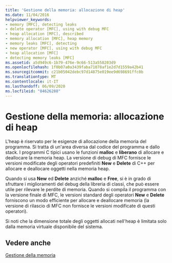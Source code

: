 ```yaml
---
title: 'Gestione della memoria: allocazione di heap'
ms.date: 11/04/2016
helpviewer_keywords:
- memory [MFC], detecting leaks
- delete operator [MFC], using with debug MFC
- heap allocation [MFC], described
- memory allocation [MFC], heap memory
- memory leaks [MFC], detecting
- new operator [MFC], using with debug MFC
- heap allocation [MFC]
- detecting memory leaks [MFC]
ms.assetid: a5d949c6-1b79-476e-9c66-513a558203d9
ms.openlocfilehash: 1f0b07a0a3439faba71078af1e2d7d1559a42b41
ms.sourcegitcommit: c21b05042debc97d14875e019ee9d698691ffc0b
ms.translationtype: MT
ms.contentlocale: it-IT
ms.lasthandoff: 06/09/2020
ms.locfileid: "84626288"
---
```

# <a name="memory-management-heap-allocation"></a>Gestione della memoria: allocazione di heap

L'heap è riservato per le esigenze di allocazione della memoria del programma. Si tratta di un'area diversa dal codice del programma e dallo stack. I programmi C tipici usano le funzioni **malloc** e **liberano** di allocare e deallocare la memoria heap. La versione di debug di MFC fornisce le versioni modificate degli operatori predefiniti **New** e **Delete** di C++ per allocare e deallocare oggetti nella memoria heap.

Quando si usa **New** ed **Delete** anziché **malloc** e **Free**, si è in grado di sfruttare i miglioramenti del debug della libreria di classi, che può essere utile per rilevare le perdite di memoria. Quando si compila il programma con la versione finale di MFC, le versioni standard degli operatori **New** e **Delete** forniscono un modo efficiente per allocare e deallocare memoria (la versione di rilascio di MFC non fornisce le versioni modificate di questi operatori).

Si noti che la dimensione totale degli oggetti allocati nell'heap è limitata solo dalla memoria virtuale disponibile del sistema.

## <a name="see-also"></a>Vedere anche

[Gestione della memoria](memory-management.md)

